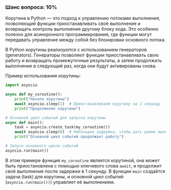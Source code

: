 ### Шанс вопроса: 10%

Корутина в Python — это подход к управлению потоками выполнения, позволяющий функции приостанавливать своё выполнение и возвращать контроль выполнения другому блоку кода. Это особенно полезно для асинхронного программирования, где функции могут передавать управление между собой без блокировки основного потока.

В Python корутины реализуются с использованием генераторов (generators). Генераторы позволяют функции приостанавливать свою работу и возвращать промежуточные результаты, а затем продолжать выполнение в следующий раз, когда они будут активированы снова.

Пример использования корутины:

```python
import asyncio

async def my_coroutine():
    print("Начало корутины")
    await asyncio.sleep(1)  # Приостанавливаем корутину на 1 секунду
    print("Продолжение корутины")

# Основной цикл событий для запуска корутины
async def main():
    task = asyncio.create_task(my_coroutine())
    await asyncio.sleep(0)  # Небольшая задержка, чтобы дать время выполниться корутине
    print("Основной цикл событий продолжает работу")

# Запуск основного цикла событий
asyncio.run(main())
```

В этом примере функция `my_coroutine` является корутиной, она может быть приостановлена с помощью ключевого слова `await`, и продолжит своё выполнение после задержки в 1 секунду. В функции `main` создаётся задача (task) для корутины, и основной цикл событий (`asyncio.run(main())`) управляет её выполнением.